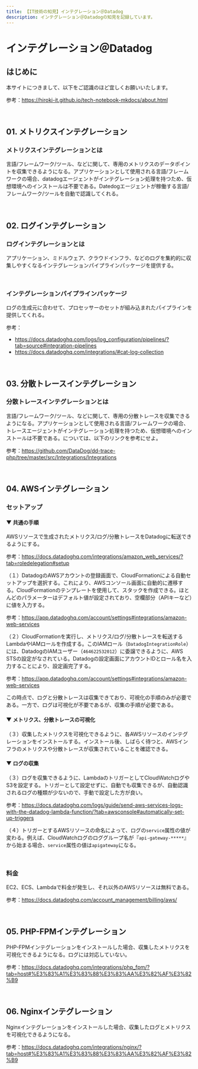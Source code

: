 ```yaml
---
title: 【IT技術の知見】インテグレーション＠Datadog
description: インテグレーション＠Datadogの知見を記録しています。
---
```


# インテグレーション＠Datadog

## はじめに

本サイトにつきまして、以下をご認識のほど宜しくお願いいたします。

参考：https://hiroki-it.github.io/tech-notebook-mkdocs/about.html

<br>

## 01. メトリクスインテグレーション

### メトリクスインテグレーションとは

言語/フレームワーク/ツール、などに関して、専用のメトリクスのデータポイントを収集できるようになる。アプリケーションとして使用される言語/フレームワークの場合、datadogエージェントがインテグレーション処理を持つため、仮想環境へのインストールは不要である。Datedogエージェントが稼働する言語/フレームワーク/ツールを自動で認識してくれる。

<br>

## 02. ログインテグレーション

### ログインテグレーションとは

アプリケーション、ミドルウェア、クラウドインフラ、などのログを集約的に収集しやすくなるインテグレーションパイプラインパッケージを提供する。

<br>

### インテグレーションパイプラインパッケージ

ログの生成元に合わせて、プロセッサーのセットが組み込まれたパイプラインを提供してくれる。

参考：

- https://docs.datadoghq.com/logs/log_configuration/pipelines/?tab=source#integration-pipelines
- https://docs.datadoghq.com/integrations/#cat-log-collection

<br>

## 03. 分散トレースインテグレーション

### 分散トレースインテグレーションとは

言語/フレームワーク/ツール、などに関して、専用の分散トレースを収集できるようになる。アプリケーションとして使用される言語/フレームワークの場合、トレースエージェントがインテグレーション処理を持つため、仮想環境へのインストールは不要である。については、以下のリンクを参考にせよ。

参考：https://github.com/DataDog/dd-trace-php/tree/master/src/Integrations/Integrations

<br>

## 04. AWSインテグレーション

### セットアップ

#### ▼ 共通の手順

AWSリソースで生成されたメトリクス/ログ/分散トレースをDatadogに転送できるようにする。

参考：https://docs.datadoghq.com/integrations/amazon_web_services/?tab=roledelegation#setup

（１）DatadogのAWSアカウントの登録画面で、CloudFormationによる自動セットアップを選択する。これにより、AWSコンソール画面に自動的に遷移する。CloudFormationのテンプレートを使用して、スタックを作成できる。ほとんどのパラメーターはデフォルト値が設定されており、空欄部分（APIキーなど）に値を入力する。

参考：https://app.datadoghq.com/account/settings#integrations/amazon-web-services

（２）CloudFormationを実行し、メトリクス/ログ/分散トレースを転送するLambdaやIAMロールを作成する。このIAMロール（```DatadogIntegrationRole```）には、DatadogのIAMユーザー（```464622532012```）に委譲できるように、AWS STSの設定がなされている。Datadogの設定画面にアカウントIDとロール名を入力することにより、設定画完了する。

参考：https://app.datadoghq.com/account/settings#integrations/amazon-web-services

この時点で、ログと分散トレースは収集できており、可視化の手順のみが必要である。一方で、ログは可視化が不要であるが、収集の手順が必要である。

#### ▼ メトリクス、分散トレースの可視化

（３）収集したメトリクスを可視化できるように、各AWSリソースのインテグレーションをインストールする。インストール後、しばらく待つと、AWSインフラのメトリクスや分散トレースが収集されていることを確認できる。

#### ▼ ログの収集

（３）ログを収集できるように、LambdaのトリガーとしてCloudWatchログやS3を設定する。トリガーとして設定せずに、自動でも収集できるが、自動認識されるログの種類が少ないので、手動で設定した方が良い。

参考：https://docs.datadoghq.com/logs/guide/send-aws-services-logs-with-the-datadog-lambda-function/?tab=awsconsole#automatically-set-up-triggers

（４）トリガーとするAWSリソースの命名によって、ログの```service```属性の値が変わる。例えば、CloudWatchログのロググループ名が『```api-gateway-*****```』から始まる場合、```service```属性の値は```apigateway```になる。

<br>

### 料金

EC2、ECS、Lambdaで料金が発生し、それ以外のAWSリソースは無料である。

参考：https://docs.datadoghq.com/account_management/billing/aws/

<br>

## 05. PHP-FPMインテグレーション

PHP-FPMインテグレーションをインストールした場合、収集したメトリクスを可視化できるようになる。ログには対応していない。

参考：https://docs.datadoghq.com/integrations/php_fpm/?tab=host#%E3%83%A1%E3%83%88%E3%83%AA%E3%82%AF%E3%82%B9

<br>

## 06. Nginxインテグレーション

Nginxインテグレーションをインストールした場合、収集したログとメトリクスを可視化できるようになる。

参考：https://docs.datadoghq.com/integrations/nginx/?tab=host#%E3%83%A1%E3%83%88%E3%83%AA%E3%82%AF%E3%82%B9
